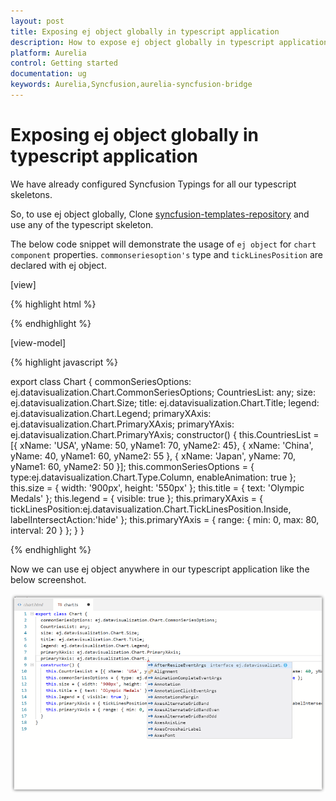 ```yaml
---
layout: post
title: Exposing ej object globally in typescript application
description: How to expose ej object globally in typescript application
platform: Aurelia
control: Getting started
documentation: ug
keywords: Aurelia,Syncfusion,aurelia-syncfusion-bridge
---
```

# Exposing ej object globally in typescript application

We have already configured Syncfusion Typings for all our typescript skeletons.

So, to use ej object globally, Clone [syncfusion-templates-repository](https://github.com/aurelia-ui-toolkits/syncfusion-templates-repository) and use any of the typescript skeleton.

The below code snippet will demonstrate the usage of `ej object` for `chart component` properties. `commonseriesoption's` type and `tickLinesPosition` are declared with ej object.

[view]

{% highlight html %}

<template>
    <ej-chart id="container" e-legend.bind="legend" e-size.bind="size" e-title.bind="title" e-primary-x-axis.bind="primaryXAxis"
        e-enable-canvas-rendering=true e-primary-y-axis.bind="primaryYAxis" e-common-series-options.bind="commonSeriesOptions">
        <ej-series e-data-source.bind="CountriesList" e-x-name="xName" e-y-name="yName" e-name="India">
        </ej-series>
        <ej-series e-data-source.bind="CountriesList" e-x-name="xName" e-y-name="yName1" e-name="Germany">
        </ej-series>
        <ej-series e-data-source.bind="CountriesList" e-x-name="xName" e-y-name="yName2" e-name="England">
        </ej-series>
    </ej-chart>
</template>

{% endhighlight %}

[view-model]

{% highlight javascript %}

export class Chart { 
  commonSeriesOptions: ej.datavisualization.Chart.CommonSeriesOptions; 
  CountriesList: any; 
  size: ej.datavisualization.Chart.Size; 
  title: ej.datavisualization.Chart.Title; 
  legend: ej.datavisualization.Chart.Legend; 
  primaryXAxis: ej.datavisualization.Chart.PrimaryXAxis; 
  primaryYAxis: ej.datavisualization.Chart.PrimaryYAxis; 
  constructor() { 
    this.CountriesList = [{ xName: 'USA', yName: 50, yName1: 70, yName2: 45}, { xName: 'China', yName: 40, yName1: 60, yName2: 55 }, { xName: 'Japan', yName: 70, yName1: 60, yName2: 50 }]; 
    this.commonSeriesOptions = { type:ej.datavisualization.Chart.Type.Column, enableAnimation: true }; 
    this.size = { width: '900px', height: '550px' }; 
    this.title = { text: 'Olympic Medals' }; 
    this.legend = { visible: true }; 
    this.primaryXAxis = { tickLinesPosition:ej.datavisualization.Chart.TickLinesPosition.Inside, labelIntersectAction:'hide' }; 
    this.primaryYAxis = { range: { min: 0, max: 80, interval: 20 } }; 
  } 
}

{% endhighlight %}

Now we can use ej object anywhere in our typescript application like the below screenshot.

![](getting-started-images/chart.png)
